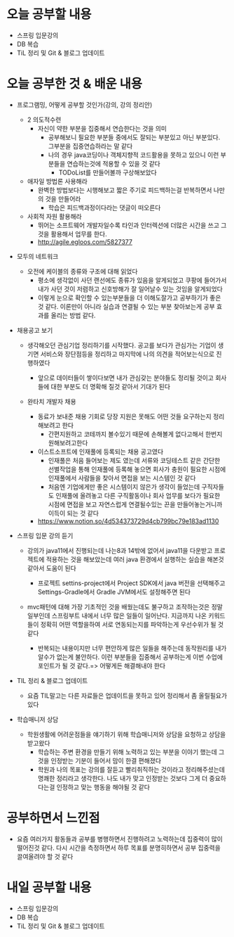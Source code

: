 # 오늘 공부할 내용

- 스프링 입문강의
- DB 복습
- TiL 정리 및 Git & 블로그 업데이트

# 오늘 공부한 것 & 배운 내용

- 프로그램밍, 어떻게 공부할 것인가(강의, 강의 정리안)

  - 2 의도적수련
    - 자신이 약한 부분을 집중해서 연습한다는 것을 의미
      - 공부해보니 필요한 부분들 중에서도 잘되는 부분있고 아닌 부분있다. 그부분을 집중연습하라는 말 같다
      - 나의 경우 java코딩이나 객체지향적 코드활용을 못하고 있으니 이런 부분들을 연습하는것에 적용할 수 있을 것 같다
        - TODoList를 만들어볼까 구상해보았다
  - 애자일 방법론 사용해라
    - 완벽한 방법보다는 시행해보고 짧은 주기로 피드백하는걸 반복하면서 나만의 것을 만들어라
      - 학습은 피드백과정이다라는 댓글이 떠오른다
  - 사회적 자원 활용해라
    - 뛰어는 소프트웨어 개발자일수록 타인과 인터렉션에 더많은 시간을 쓰고 그것을 활용해서 업무를 한다.
    - http://agile.egloos.com/5827377

  

- 모두의 네트워크

  -  오전에 케이블의 종류와 구조에 대해 읽었다
     -  평소에 생각없이 사던 랜선에도 종류가 있음을 알게되었고 쿠팡에 들어가서 내가 사던 것이 저렴하고 신호방해가 잘 일어날수 있는 것임을 알게되었다
     -  이렇게 눈으로 확인할 수 있는부분들을 더 이해도잘가고 공부하기가 좋은 것 같다. 이론만이 아니라 실습과 연결될 수 있는 부분 찾아보는게 공부 효과를 올리는 방법 같다.

    

- 채용공고 보기

  - 생각해오던 관심기업 정리하기를 시작했다. 공고를 보다가 관심가는 기업이 생기면 서비스와 장단점등을 정리하고 마지막에 나의 의견을 적어보는식으로 진행하였다

    - 앞으로 데이터들이 쌓이다보면 내가 관심갖는 분야들도 정리될 것이고 회사들에 대한 부분도 더 명확해 질것 같아서 기대가 된다

  - 완타치 개발자 채용

    - 동료가 보내준 채용 기회로 당장 지원은 못해도 어떤 것들 요구하는지 정리해보려고 한다
      - 간편지원하고 코테까지 볼수있기 때문에 손해볼게 없다고해서 한번지원해보려고한다
    - 이스트소프트에 인재풀에 등록되는 채용 공고였다
      - 인재풀은 처음 들어보는 제도 였는데 서류와 코딩테스트 같은 간단한 선별작업을 통해 인재풀에 등록해 놓으면 회사가 충원이 필요한 시점에 인재풀에서 사람들을 찾아서 면접을 보는 시스템인 것 같다
      - 처음엔 기업에게만 좋은 시스템이지 않은가 생각이 들었는데 구직자들도 인재풀에 올려놓고 다른 구직활동이나 회사 업무를 보다가 필요한 시점에 면접을 보고 자연스럽게 연결될수있는 끈을 만들어놓는거니까 이득이 되는 것 같다
    - https://www.notion.so/4d534373729d4cb799bc79e183ad1130

    

      

- 스프링 입문 강의 듣기

  - 강의가 java11에서 진행되는데 나는8과 14밖에 없어서  java11을 다운받고 프로젝트에 적용하는 것을 해보았는데 여러 java 환경에서 실행하는 실습을 해본것 같아서 도움이 된다

    - 프로젝트 settins-project에서 Project SDK에서 java 버전을 선택해주고 Settings-Gradle에서 Gradle JVM에서도 설정해주면 된다

  - mvc패턴에 대해 가장 기초적인 것을 배웠는데도 불구하고 조작하는것은 정말 일부인데 스프링부트 내에서 너무 많은 일들이 일어난다. 지금까지 나온 키워드들이 정확히 어떤 역할을하여 서로 연동되는지를 파악하는게 우선수위가 될 것 같다

    - 반복되는 내용이지만 너무 편안하게 많은 일들을 해주는데 동작원리를 내가 알수가 없는게 불안하다. 이런 부분들을 집중해서 공부하는게 이번 수업에 포인트가 될 것 같다.=> 어떻게든 해결해내야 한다

    

- TIL 정리 & 블로그 업데이트

  - 요즘 TIL말고는 다른 자료들은 업데이트을 못하고 있어 정리해서 좀 올릴필요가 있다


- 학습매니저 상담
  - 학원생활에 어려운점들을 얘기하기 위해 학습매니저와 상담을 요청하고 상담을 받고왔다
    - 학습하는 주변 환경을 만들기 위해 노력하고 있는 부분을 이야기 했는데 그것을 인정받는 기분이 들어서 맘이 한결 편해졌다
    - 학원과 나의 목표는 강의를 잘듣고 빨리취직하는 것이라고 정리해주셨는데 명쾌한 정리라고 생각한다. 나도 내가 맞고 인정받는 것보다 그게 더 중요하다는걸 인정하고 맞는 행동을 해야될 것 같다

# 공부하면서 느낀점

- 요즘 여러가지 활동들과 공부를 병행하면서 진행하려고 노력하는데 집중력이 많이 떨어진것 같다. 다시 시간을 측정하면서 하루 목표를 분명히하면서 공부 집중력을 끌여올려야 할 것 같다

  



# 내일 공부할 내용

- 스프링 입문강의
- DB 복습
- TiL 정리 및 Git & 블로그 업데이트



